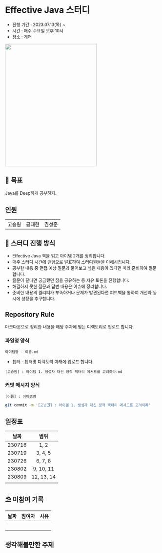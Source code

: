 # Effective Java 스터디

* 진행 기간 : 2023.07.13(목) ~
* 시간 : 매주 수요일 오후 10시
* 장소 : 게더

<img src="https://github.com/4k-study/book-effective-java/assets/85796588/59bc67ff-0139-4e48-94d8-5b8d5db5c906" width =300 height = 400 > 

## 🚩 목표
Java를 Deep하게 공부하자.


## 인원
| | | |
|:--------------:|:-------------:|:---------------:|
|      고승원      |     공태현     |        권성준     |

## 🎯 스터디 진행 방식
* Effective Java 책을 읽고 아이템 2개를 정리합니다.
* 매주 스터디 시간에 랜덤으로 발표하여 스터디원들을 이해시킵니다.
* 공부한 내용 중 면접 예상 질문과 물어보고 싶은 내용이 있다면 미리 준비하여 질문합니다.
* 질문이 끝나면 궁금했던 점을 공유하는 등 자유 토론을 진행합니다.
* 해결하지 못한 질문과 답변 내용은 이슈에 정리합니다.
* 준비한 내용의 퀄리티가 부족하거나 문제가 발견된다면 피드백을 통하여 개선과 동시에 성장을 추구합니다.

## Repository Rule
마크다운으로 정리한 내용을 해당 주차에 맞는 디렉토리로 업로드 합니다.

### 파일명 양식
`아이템명 - 이름.md`
* 챕터 - 챕터명 디렉토리 아래에 업로드 합니다.
```
[고승원] : 아이템 1. 생성자 대신 정적 팩터리 메서드를 고려하라.md
```

### 커밋 메시지 양식
`[이름] : 아이템명`
```sh
git commit -m '[고승원] : 아이템 1. 생성자 대신 정적 팩터리 메서드를 고려하라'
```
## 일정표
|날짜|범위|
|:--:|:--:|
|230716|1, 2
|230719|3, 4, 5
|230726|6, 7, 8
|230802|9, 10, 11
|230809|12, 13, 14
||


## ⛱️ 미참여 기록

|날짜|참여자|사유
|:--:|:--:|:--:|
|||
|||
|||
|||
|||

## 생각해볼만한 주제
